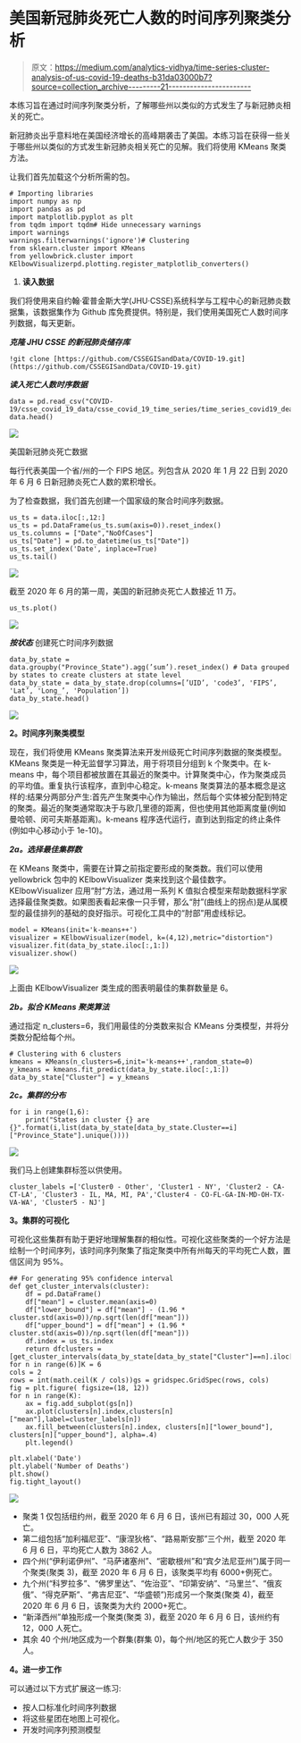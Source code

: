 # 美国新冠肺炎死亡人数的时间序列聚类分析

> 原文：<https://medium.com/analytics-vidhya/time-series-cluster-analysis-of-us-covid-19-deaths-b31da03000b7?source=collection_archive---------21----------------------->

本练习旨在通过时间序列聚类分析，了解哪些州以类似的方式发生了与新冠肺炎相关的死亡。

新冠肺炎出乎意料地在美国经济增长的高峰期袭击了美国。本练习旨在获得一些关于哪些州以类似的方式发生新冠肺炎相关死亡的见解。我们将使用 KMeans 聚类方法。

让我们首先加载这个分析所需的包。

```
# Importing libraries
import numpy as np 
import pandas as pd
import matplotlib.pyplot as plt
from tqdm import tqdm# Hide unnecessary warnings
import warnings
warnings.filterwarnings('ignore')# Clustering
from sklearn.cluster import KMeans
from yellowbrick.cluster import KElbowVisualizerpd.plotting.register_matplotlib_converters()
```

1.  **读入数据**

我们将使用来自约翰·霍普金斯大学(JHU·CSSE)系统科学与工程中心的新冠肺炎数据集，该数据集作为 Github 库免费提供。特别是，我们使用美国死亡人数时间序列数据，每天更新。

***克隆 JHU CSSE 的新冠肺炎储存库***

```
!git clone [https://github.com/CSSEGISandData/COVID-19.git](https://github.com/CSSEGISandData/COVID-19.git)
```

***读入死亡人数时序数据***

```
data = pd.read_csv("COVID-19/csse_covid_19_data/csse_covid_19_time_series/time_series_covid19_deaths_US.csv")
data.head()
```

![](img/e9e772e5376c33c78a163f4ed4803dd8.png)

美国新冠肺炎死亡数据

每行代表美国一个省/州的一个 FIPS 地区。列包含从 2020 年 1 月 22 日到 2020 年 6 月 6 日新冠肺炎死亡人数的累积增长。

为了检查数据，我们首先创建一个国家级的聚合时间序列数据。

```
us_ts = data.iloc[:,12:]
us_ts = pd.DataFrame(us_ts.sum(axis=0)).reset_index()
us_ts.columns = ["Date","NoOfCases"]
us_ts["Date"] = pd.to_datetime(us_ts["Date"])
us_ts.set_index('Date', inplace=True)
us_ts.tail()
```

![](img/d01693a5ea57103ef13f56181f7f2fac.png)

截至 2020 年 6 月的第一周，美国的新冠肺炎死亡人数接近 11 万。

```
us_ts.plot()
```

![](img/7f4e249b109100a6d342dea64d3c70c6.png)

***按状态*** 创建死亡时间序列数据

```
data_by_state = data.groupby("Province_State").agg(’sum’).reset_index() # Data grouped by states to create clusters at state level
data_by_state = data_by_state.drop(columns=[’UID’, 'code3’, 'FIPS’, 'Lat’, 'Long_’, 'Population’])
data_by_state.head()
```

![](img/bf07d3d2cb757812814cae8a734e1ea4.png)

**2。时间序列聚类模型**

现在，我们将使用 KMeans 聚类算法来开发州级死亡时间序列数据的聚类模型。KMeans 聚类是一种无监督学习算法，用于将项目分组到 k 个聚类中。在 k-means 中，每个项目都被放置在其最近的聚类中。计算聚类中心，作为聚类成员的平均值。重复执行该程序，直到中心稳定。k-means 聚类算法的基本概念是这样的:结果分两部分产生:首先产生聚类中心作为输出，然后每个实体被分配到特定的聚类。最近的聚类通常取决于与欧几里德的距离，但也使用其他距离度量(例如曼哈顿、闵可夫斯基距离)。k-means 程序迭代运行，直到达到指定的终止条件(例如中心移动小于 1e-10)。

***2a。选择最佳集群数***

在 KMeans 聚类中，需要在计算之前指定要形成的聚类数。我们可以使用 yellowbrick 包中的 KElbowVisualizer 类来找到这个最佳数字。KElbowVisualizer 应用“肘”方法，通过用一系列 K 值拟合模型来帮助数据科学家选择最佳聚类数。如果图表看起来像一只手臂，那么“肘”(曲线上的拐点)是从属模型的最佳排列的基础的良好指示。可视化工具中的“肘部”用虚线标记。

```
model = KMeans(init='k-means++')
visualizer = KElbowVisualizer(model, k=(4,12),metric="distortion") 
visualizer.fit(data_by_state.iloc[:,1:])
visualizer.show()
```

![](img/528564ffcabb80984b5c1b96b6c89f91.png)

上面由 KElbowVisualizer 类生成的图表明最佳的集群数量是 6。

***2b。拟合 KMeans 聚类算法***

通过指定 n_clusters=6，我们用最佳的分类数来拟合 KMeans 分类模型，并将分类数分配给每个州。

```
# Clustering with 6 clusters
kmeans = KMeans(n_clusters=6,init='k-means++',random_state=0)  
y_kmeans = kmeans.fit_predict(data_by_state.iloc[:,1:])  
data_by_state["Cluster"] = y_kmeans
```

***2c。集群的分布***

```
for i in range(1,6):
    print("States in cluster {} are {}".format(i,list(data_by_state[data_by_state.Cluster==i]["Province_State"].unique())))
```

![](img/b8a1044662313c7714dccae00a467dd7.png)

我们马上创建集群标签以供使用。

```
cluster_labels =['Cluster0 - Other', 'Cluster1 - NY', 'Cluster2 - CA-CT-LA', 'Cluster3 - IL, MA, MI, PA','Cluster4 - CO-FL-GA-IN-MD-OH-TX-VA-WA', 'Cluster5 - NJ']
```

**3。集群的可视化**

可视化这些集群有助于更好地理解集群的相似性。可视化这些聚类的一个好方法是绘制一个时间序列，该时间序列聚集了指定聚类中所有州每天的平均死亡人数，置信区间为 95%。

```
## For generating 95% confidence interval 
def get_cluster_intervals(cluster):
    df = pd.DataFrame() 
    df["mean"] = cluster.mean(axis=0)
    df["lower_bound"] = df["mean"] - (1.96 * cluster.std(axis=0))/np.sqrt(len(df["mean"]))
    df["upper_bound"] = df["mean"] + (1.96 * cluster.std(axis=0))/np.sqrt(len(df["mean"]))
    df.index = us_ts.index
    return dfclusters = [get_cluster_intervals(data_by_state[data_by_state["Cluster"]==n].iloc[:,1:-1]) for n in range(6)]K = 6
cols = 2
rows = int(math.ceil(K / cols))gs = gridspec.GridSpec(rows, cols)
fig = plt.figure( figsize=(18, 12))
for n in range(K):
    ax = fig.add_subplot(gs[n])
    ax.plot(clusters[n].index,clusters[n]["mean"],label=cluster_labels[n])
    ax.fill_between(clusters[n].index, clusters[n]["lower_bound"], clusters[n]["upper_bound"], alpha=.4)
    plt.legend()

plt.xlabel('Date')
plt.ylabel('Number of Deaths')
plt.show()
fig.tight_layout()
```

![](img/a68cc66a1338d64b67a7d781585609dd.png)

*   聚类 1 仅包括纽约州，截至 2020 年 6 月 6 日，该州已有超过 30，000 人死亡。
*   第二组包括“加利福尼亚”、“康涅狄格”、“路易斯安那”三个州，截至 2020 年 6 月 6 日，平均死亡人数为 3862 人。
*   四个州(“伊利诺伊州”、“马萨诸塞州”、“密歇根州”和“宾夕法尼亚州”)属于同一个聚类(聚类 3)，截至 2020 年 6 月 6 日，该聚类平均有 6000+例死亡。
*   九个州(“科罗拉多”、“佛罗里达”、“佐治亚”、“印第安纳”、“马里兰”、“俄亥俄”、“得克萨斯”、“弗吉尼亚”、“华盛顿”)形成另一个聚类(聚类 4)，截至 2020 年 6 月 6 日，该聚类为大约 2000+死亡。
*   “新泽西州”单独形成一个聚类(聚类 3)，截至 2020 年 6 月 6 日，该州约有 12，000 人死亡。
*   其余 40 个州/地区成为一个群集(群集 0)，每个州/地区的死亡人数少于 350 人。

**4。进一步工作**

可以通过以下方式扩展这一练习:

*   按人口标准化时间序列数据
*   将这些星团在地图上可视化。
*   开发时间序列预测模型